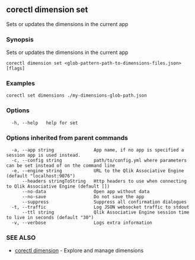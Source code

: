 ## corectl dimension set

Sets or updates the dimensions in the current app

### Synopsis

Sets or updates the dimensions in the current app

```
corectl dimension set <glob-pattern-path-to-dimensions-files.json> [flags]
```

### Examples

```
corectl set dimensions ./my-dimensions-glob-path.json
```

### Options

```
  -h, --help   help for set
```

### Options inherited from parent commands

```
  -a, --app string               App name, if no app is specified a session app is used instead.
  -c, --config string            path/to/config.yml where parameters can be set instead of on the command line
  -e, --engine string            URL to the Qlik Associative Engine (default "localhost:9076")
      --headers stringToString   Http headers to use when connecting to Qlik Associative Engine (default [])
      --no-data                  Open app without data
      --no-save                  Do not save the app
      --suppress                 Suppress all confirmation dialogues
  -t, --traffic                  Log JSON websocket traffic to stdout
      --ttl string               Qlik Associative Engine session time to live in seconds (default "30")
  -v, --verbose                  Logs extra information
```

### SEE ALSO

* [corectl dimension](corectl_dimension.md)	 - Explore and manage dimensions

